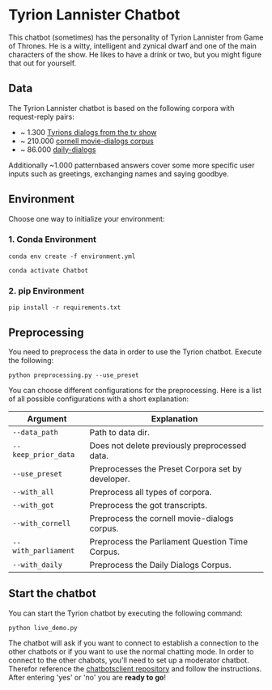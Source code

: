 # Tyrion Lannister Chatbot
This chatbot (sometimes) has the personality of Tyrion Lannister from Game of Thrones. He is a witty, intelligent and zynical dwarf and one of the main characters of the show. He likes to have a drink or two, but you might figure that out for yourself.

## Data
The Tyrion Lannister chatbot is based on the following corpora with request-reply pairs:
- ~ 1.300 [Tyrions dialogs from the tv show](https://genius.com/artists/Game-of-thrones)
- ~ 210.000 [cornell movie-dialogs corpus](https://convokit.cornell.edu/documentation/movie.html)
- ~ 86.000 [daily-dialogs](http://yanran.li/dailydialog.html)

Additionally ~1.000 patternbased answers cover some more specific user inputs such as greetings, exchanging names and saying goodbye.

## Environment
Choose one way to initialize your environment:

### 1. Conda Environment

```
conda env create -f environment.yml
```

```
conda activate Chatbot
```

### 2. pip Environment

```
pip install -r requirements.txt
```

## Preprocessing
You need to preprocess the data in order to use the Tyrion chatbot. Execute the following:

```
python preprocessing.py --use_preset
```

You can choose different configurations for the preprocessing. Here is a list of all possible configurations with a short explanation: 

| Argument | Explanation |
| - | - |
| `--data_path` | Path to data dir. |
| `--keep_prior_data` | Does not delete previously preprocessed data. |
| `--use_preset` | Preprocesses the Preset Corpora set by developer. |
| `--with_all` | Preprocess all types of corpora. |
| `--with_got` | Preprocess the got transcripts. |
| `--with_cornell` | Preprocess the cornell movie-dialogs corpus. |
| `--with_parliament` | Preprocess the Parliament Question Time Corpus. |
| `--with_daily` | Preprocess the Daily Dialogs Corpus. |


## Start the chatbot
You can start the Tyrion chatbot by executing the following command:

```
python live_demo.py
```

The chatbot will ask if you want to connect to establish a connection to the other chatbots or if you want to use the normal chatting mode. 
In order to connect to the other chabots, you'll need to set up a moderator chatbot. Therefor reference the [chatbotsclient repository](https://github.com/Robstei/chatbotsclient) and follow the instructions.
After entering 'yes' or 'no' you are **ready to go**!




